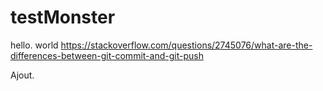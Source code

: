 # testMonster

hello.
world
https://stackoverflow.com/questions/2745076/what-are-the-differences-between-git-commit-and-git-push

Ajout.

